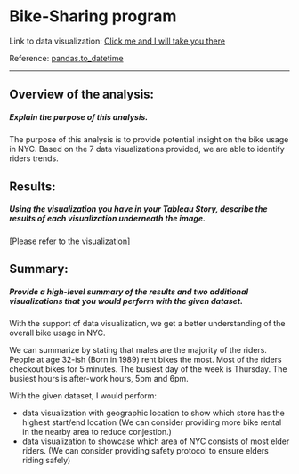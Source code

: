 # Bike-Sharing program


Link to data visualization:
[Click me and I will take you there](https://public.tableau.com/app/profile/jin6288/viz/ChallengeModule14_16375715034940/Story1) 

Reference: [pandas.to_datetime](https://pandas.pydata.org/pandas-docs/stable/reference/api/pandas.to_datetime.html)

---
## Overview of the analysis: 
##### Explain the purpose of this analysis.

The purpose of this analysis is to provide potential insight on the bike usage in NYC. Based on the 7 data visualizations provided, we are able to identify riders trends. 

## Results: 
##### Using the visualization you have in your Tableau Story, describe the results of each visualization underneath the image. 

[Please refer to the visualization]

## Summary: 
##### Provide a high-level summary of the results and two additional visualizations that you would perform with the given dataset. 

With the support of data visualization, we get a better understanding of the overall bike usage in NYC. 

We can summarize by stating that males are the majority of the riders. People at age 32-ish (Born in 1989) rent bikes the most. Most of the riders checkout bikes for 5 minutes. The busiest day of the week is Thursday. The busiest hours is after-work hours, 5pm and 6pm. 

With the given dataset, I would perform:

- data visualization with geographic location to show which store has the highest start/end location (We can consider providing more bike rental in the nearby area to reduce conjestion.)
- data visualization to showcase which area of NYC consists of most elder riders. (We can consider providing safety protocol to ensure elders riding safely)